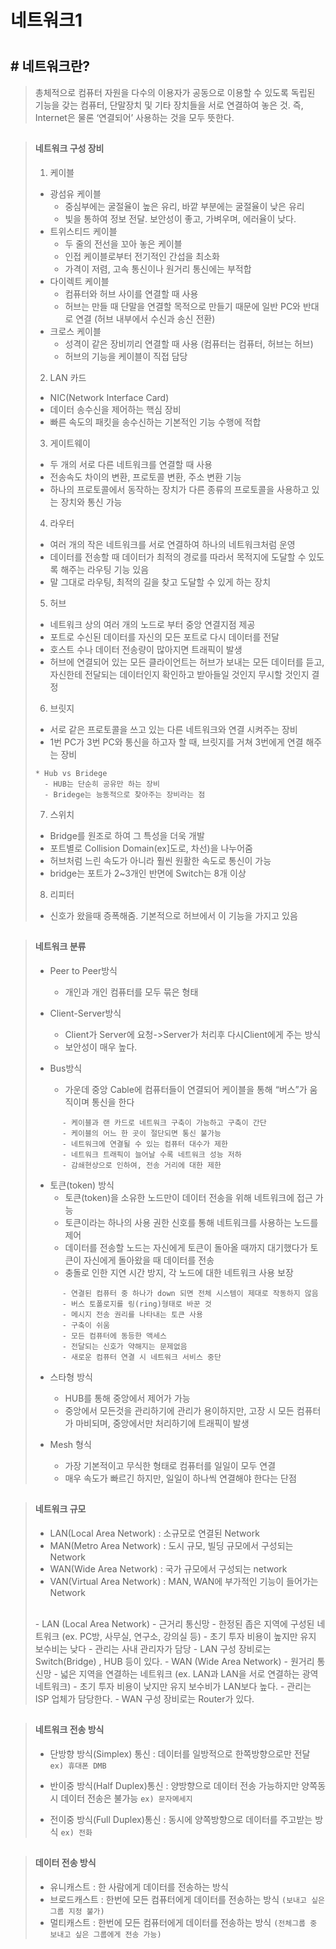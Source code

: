# 네트워크1
#


## # 네트워크란?

> 총체적으로 컴퓨터 자원을 다수의 이용자가 공동으로 이용할 수 있도록 독립된 기능을 갖는 컴퓨터, 단말장치 및 기타 장치들을 서로 연결하여 놓은 것.
> 즉, Internet은 물론 ‘연결되어’ 사용하는 것을 모두 뜻한다.
##


> #### 네트워크 구성 장비
> 1) 케이블
> - 광섬유 케이블
>   - 중심부에는 굴절율이 높은 유리, 바깥 부분에는 굴절율이 낮은 유리
>   - 빛을 통하여 정보 전달. 보안성이 좋고, 가벼우며, 에러율이 낮다.
> - 트위스티드 케이블
>   - 두 줄의 전선을 꼬아 놓은 케이블 
>   - 인접 케이블로부터 전기적인 간섭을 최소화
>   - 가격이 저렴, 고속 통신이나 원거리 통신에는 부적합
> - 다이렉트 케이블
>   - 컴퓨터와 허브 사이를 연결할 때 사용
>   - 허브는 만들 때 단말을 연결할 목적으로 만들기 때문에
>       일반 PC와 반대로 연결 (허브 내부에서 수신과 송신 전환)
> - 크로스 케이블
>   - 성격이 같은 장비끼리 연결할 때 사용 (컴퓨터는 컴퓨터, 허브는 허브)
>   - 허브의 기능을 케이블이 직접 담당
>
> 2) LAN 카드
> - NIC(Network Interface Card)
> - 데이터 송수신을 제어하는 핵심 장비
> - 빠른 속도의 패킷을 송수신하는 기본적인 기능 수행에 적합
>
> 3) 게이트웨이
> - 두 개의 서로 다른 네트워크를 연결할 때 사용
> - 전송속도 차이의 변환, 프로토콜 변환, 주소 변환 기능
> - 하나의 프로토콜에서 동작하는 장치가 다른 종류의 프로토콜을 사용하고 있는 장치와 통신 가능
>
> 4) 라우터
> - 여러 개의 작은 네트워크를 서로 연결하여 하나의 네트워크처럼 운영
> - 데이터를 전송할 때 데이터가 최적의 경로를 따라서 목적지에 도달할 수 있도록 해주는 라우팅 기능 있음
> - 말 그대로 라우팅, 최적의 길을 찾고 도달할 수 있게 하는 장치
>
> 5) 허브
> - 네트워크 상의 여러 개의 노드로 부터 중앙 연결지점 제공
> - 포트로 수신된 데이터를 자신의 모든 포트로 다시 데이터를 전달
> - 호스트 수나 데이터 전송량이 많아지면 트래픽이 발생
> - 허브에 연결되어 있는 모든 클라이언트는 허브가 보내는 모든 데이터를 듣고, 자신한테 전달되는 데이터인지 확인하고 받아들일 것인지 무시할 것인지 결정
>
> 6) 브릿지
> - 서로 같은 프로토콜을 쓰고 있는 다른 네트워크와 연결 시켜주는 장비
> - 1번 PC가 3번 PC와 통신을 하고자 할 때, 브릿지를 거쳐 3번에게 연결 해주는 장비
> ```
> * Hub vs Bridege
>   - HUB는 단순히 공유만 하는 장비
>   - Bridege는 능동적으로 찾아주는 장비라는 점
> ```
>
> 7) 스위치
> - Bridge를 원조로 하여 그 특성을 더욱 개발
> - 포트별로 Collision Domain(ex]도로, 차선)을 나누어줌 
> - 허브처럼 느린 속도가 아니라 훨씬 원활한 속도로 통신이 가능
> - bridge는 포트가 2~3개인 반면에 Switch는 8개 이상
>
> 8) 리피터
> - 신호가 왔을때 증폭해줌. 기본적으로 허브에서 이 기능을 가지고 있음
##


> #### 네트워크 분류
> - Peer to Peer방식
>   - 개인과 개인 컴퓨터를 모두 묶은 형태
>
> - Client-Server방식
>   - Client가 Server에 요청->Server가 처리후 다시Client에게 주는 방식
>   - 보안성이 매우 높다.
>
> - Bus방식
>   - 가운데 중앙 Cable에 컴퓨터들이 연결되어 케이블을 통해 “버스”가 움직이며 통신을 한다
> ```
>       - 케이블과 랜 카드로 네트워크 구축이 가능하고 구축이 간단
>       - 케이블의 어느 한 곳이 절단되면 통신 불가능
>       - 네트워크에 연결될 수 있는 컴퓨터 대수가 제한
>       - 네트워크 트래픽이 늘어날 수록 네트워크 성능 저하
>       - 감쇄현상으로 인하여, 전송 거리에 대한 제한 
> ```
>
> - 토큰(token) 방식
>   - 토큰(token)을 소유한 노드만이 데이터 전송을 위해 네트워크에 접근 가능
>   - 토큰이라는 하나의 사용 권한 신호를 통해 네트워크를 사용하는 노드를 제어
>   - 데이터를 전송할 노드는 자신에게 토큰이 돌아올 때까지 대기했다가 토큰이 자신에게 돌아왔을 때 데이터를 전송
>   - 충돌로 인한 지연 시간 방지, 각 노드에 대한 네트워크 사용 보장
> ```
>       - 연결된 컴퓨터 중 하나가 down 되면 전체 시스템이 제대로 작동하지 않음
>       - 버스 토폴로지를 링(ring)형태로 바꾼 것
>       - 메시지 전송 권리를 나타내는 토큰 사용
>       - 구축이 쉬움
>       - 모든 컴퓨터에 동등한 액세스
>       - 전달되는 신호가 약해지는 문제없음
>       - 새로운 컴퓨터 연결 시 네트워크 서비스 중단
> ```
>
> - 스타형 방식
>   - HUB를 통해 중앙에서 제어가 가능
>   - 중앙에서 모든것을 관리하기에 관리가 용이하지만, 고장 시 모든 컴퓨터가 마비되며, 중앙에서만 처리하기에 트래픽이 발생
>
> - Mesh 형식
>   - 가장 기본적이고 무식한 형태로 컴퓨터를 일일이 모두 연결
>   - 매우 속도가 빠르긴 하지만, 일일이 하나씩 연결해야 한다는 단점 
##
 

> #### 네트워크 규모
> - LAN(Local Area Network) : 소규모로 연결된  Network
> - MAN(Metro Area Network) : 도시 규모, 빌딩 규모에서 구성되는 Network
> - WAN(Wide Area Network) : 국가 규모에서 구성되는 network
> - VAN(Virtual Area Network) : MAN, WAN에 부가적인 기능이 들어가는 Network
> <br>
> - LAN (Local Area Network)
>   - 근거리 통신망
>   - 한정된 좁은 지역에 구성된 네트워크
>     (ex. PC방, 사무실, 연구소, 강의실 등) 
>   - 초기 투자 비용이 높지만 유지 보수비는 낮다
>   - 관리는 사내 관리자가 담당
>   - LAN 구성 장비로는 Switch(Bridge) , HUB 등이 있다.
> - WAN (Wide Area Network)
>   - 원거리 통신망
>   - 넓은 지역을 연결하는 네트워크
>     (ex. LAN과 LAN을 서로 연결하는 광역 네트워크) 
>   - 초기 투자 비용이 낮지만 유지 보수비가 LAN보다 높다.
>   - 관리는 ISP 업체가 담당한다.
>   - WAN 구성 장비로는 Router가 있다.
##


> #### 네트워크 전송 방식
> - 단방향 방식(Simplex) 통신
> : 데이터를 일방적으로 한쪽방향으로만 전달
> `ex) 휴대폰 DMB`
>
> - 반이중 방식(Half Duplex)통신
> : 양방향으로 데이터 전송 가능하지만 양쪽동시 데이터 전송은 불가능
> `ex) 문자메세지`
>
> - 전이중 방식(Full Duplex)통신
> : 동시에 양쪽방향으로 데이터를 주고받는 방식 
> `ex) 전화`
##


> #### 데이터 전송 방식
> - 유니캐스트
> : 한 사람에게 데이터를 전송하는 방식
> - 브로드캐스트
> : 한번에 모든 컴퓨터에게 데이터를 전송하는 방식
>   `(보내고 싶은 그룹 지정 불가)`
> - 멀티캐스트 
> : 한번에 모든 컴퓨터에게 데이터를 전송하는 방식
>   `(전체그룹 중 보내고 싶은 그룹에게 전송 가능)`
